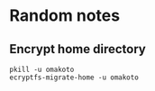 # Random notes


## Encrypt home directory

```
pkill -u omakoto
ecryptfs-migrate-home -u omakoto
```
